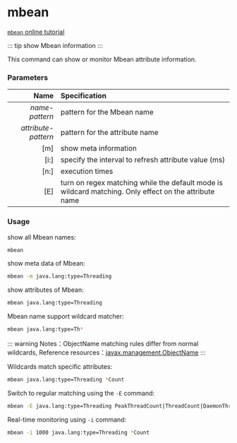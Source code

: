 mbean
=======

[`mbean` online tutorial](https://arthas.aliyun.com/doc/arthas-tutorials.html?language=en&id=command-mbean)

::: tip
show Mbean information
:::

This command can show or monitor Mbean attribute information. 

### Parameters

|Name|Specification|
|---:|:---|
|*name-pattern*|pattern for the Mbean name|
|*attribute-pattern*|pattern for the attribute name|
|[m]|show meta information|
|[i:]|specify the interval to refresh attribute value (ms)|
|[n:]|execution times|
|[E]|turn on regex matching while the default mode is wildcard matching. Only effect on the attribute name|

### Usage

show all Mbean names:

```bash
mbean
```

show meta data of Mbean:

```bash
mbean -m java.lang:type=Threading
```

show attributes of Mbean:

```bash
mbean java.lang:type=Threading 
```


Mbean name support wildcard matcher:

```bash
mbean java.lang:type=Th*
```

::: warning
Notes：ObjectName matching rules differ from normal wildcards, Reference resources：[javax.management.ObjectName](https://docs.oracle.com/javase/8/docs/api/javax/management/ObjectName.html?is-external=true)
:::

Wildcards match specific attributes:

```bash
mbean java.lang:type=Threading *Count
```

Switch to regular matching using the `-E` command:

```bash
mbean -E java.lang:type=Threading PeakThreadCount|ThreadCount|DaemonThreadCount
```

Real-time monitoring using `-i` command:

```bash
mbean -i 1000 java.lang:type=Threading *Count
```